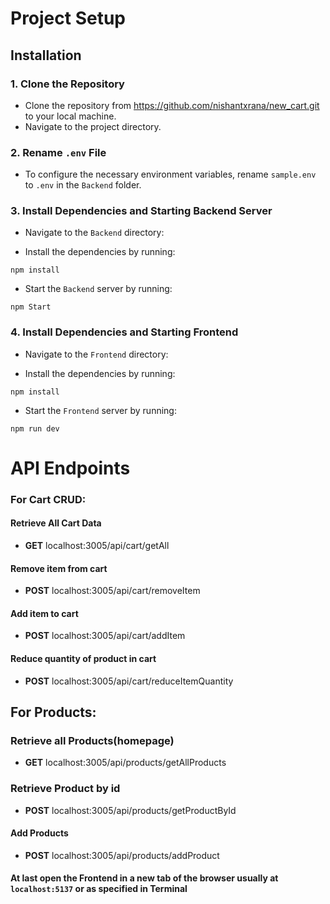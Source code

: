 # Project Setup

## Installation

### 1. Clone the Repository

- Clone the repository from https://github.com/nishantxrana/new_cart.git to your local machine.
- Navigate to the project directory.

### 2. Rename `.env` File

- To configure the necessary environment variables, rename `sample.env` to `.env` in the `Backend` folder.

### 3. Install Dependencies and Starting Backend Server

- Navigate to the `Backend` directory:

- Install the dependencies by running:

```
npm install
```

- Start the `Backend` server by running:

```
npm Start
```

### 4. Install Dependencies and Starting Frontend

- Navigate to the `Frontend` directory:

- Install the dependencies by running:

```
npm install
```

- Start the `Frontend` server by running:

```
npm run dev
```

# API Endpoints

### For Cart CRUD:

#### Retrieve All Cart Data

- **GET** localhost:3005/api/cart/getAll

#### Remove item from cart

- **POST** localhost:3005/api/cart/removeItem

#### Add item to cart

- **POST** localhost:3005/api/cart/addItem

#### Reduce quantity of product in cart

- **POST** localhost:3005/api/cart/reduceItemQuantity

## For Products:

### Retrieve all Products(homepage)

- **GET** localhost:3005/api/products/getAllProducts

### Retrieve Product by id

- **POST** localhost:3005/api/products/getProductById

#### Add Products

- **POST** localhost:3005/api/products/addProduct

#### At last open the Frontend in a new tab of the browser usually at `localhost:5137` or as specified in Terminal
